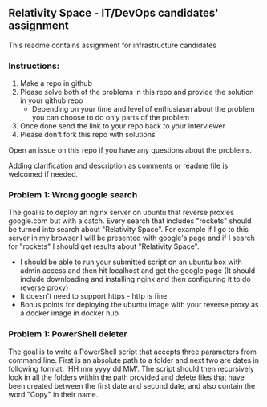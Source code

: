 ## Relativity Space - IT/DevOps candidates' assignment
This readme contains assignment for infrastructure candidates

### Instructions:
1. Make a repo in github
2. Please solve both of the problems in this repo and provide the solution in your github repo
    * Depending on your time and level of enthusiasm about the problem you can choose to do only parts of the problem
3. Once done send the link to your repo back to your interviewer
4. Please don't fork this repo with solutions

Open an issue on this repo if you have any questions about the problems.

Adding clarification and description as comments or readme file is welcomed if needed.

### Problem 1: Wrong google search
The goal is to deploy an nginx server on ubuntu that reverse proxies google.com but with a catch. Every search that includes "rockets" should be turned into search about "Relativity Space". For example if I go to this server in my browser I will be presented with google's page and if I search for "rockets" I should get results about "Relativity Space".
- I should be able to run your submitted script on an ubuntu box with admin access and then hit localhost and get the google page (It should include downloading and installing nginx and then configuring it to do reverse proxy)
- It doesn't need to support https - http is fine
- Bonus points for deploying the ubuntu image with your reverse proxy as a docker image in docker hub

### Problem 1: PowerShell deleter
The goal is to write a PowerShell script that accepts three parameters from command line. First is an absolute path to a folder and next two are dates in following format: 'HH mm yyyy dd MM'. The script should then recursively look in all the folders within the path provided and delete files that have been created between the first date and second date, and also contain the word "Copy" in their name.
